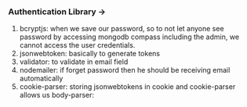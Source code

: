 ### Authentication Library ->

1. bcryptjs: when we save our password, so to not let anyone see password by accessing mongodb compass including the admin, we cannot access the user credentials.
2. jsonwebtoken: basically to generate tokens
3. validator: to validate in email field
4. nodemailer: if forget password then he should be receiving email automatically
5. cookie-parser: storing jsonwebtokens in cookie and cookie-parser allows us
   body-parser:
